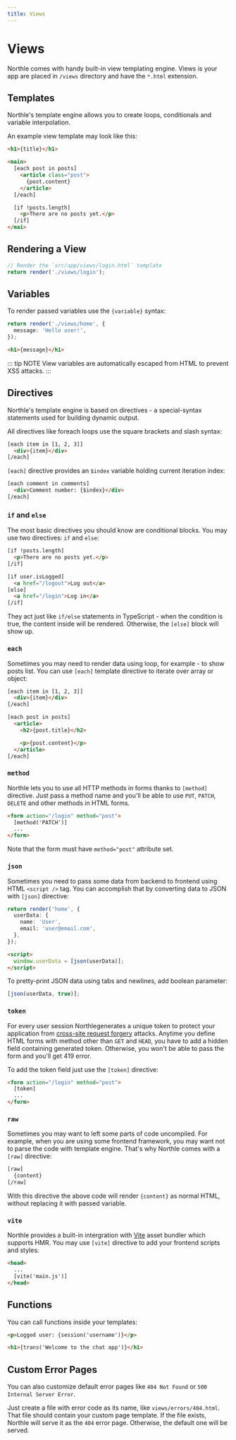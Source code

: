 ```yaml
---
title: Views
---
```


# Views

Northle comes with handy built-in view templating engine. Views is your app are placed in `/views` directory and have the `*.html` extension.

## Templates

Northle's template engine allows you to create loops, conditionals and variable interpolation.

An example view template may look like this:

```html
<h1>{title}</h1>

<main>
  [each post in posts]
    <article class="post">
      {post.content}
    </article>
  [/each]

  [if !posts.length]
    <p>There are no posts yet.</p>
  [/if]
</mai>
```

## Rendering a View

```ts
// Render the `src/app/views/login.html` template
return render('./views/login');
```

## Variables

To render passed variables use the `{variable}` syntax:

```ts
return render('./views/home', {
  message: 'Hello user!',
});
```

```html
<h1>{message}</h1>
```

::: tip NOTE
View variables are automatically escaped from HTML to prevent XSS attacks.
:::

## Directives

Northle's template engine is based on directives - a special-syntax statements used for building dynamic output.

All directives like foreach loops use the square brackets and slash syntax:

```html
[each item in [1, 2, 3]]
  <div>{item}</div>
[/each]
```

`[each]` directive provides an `$index` variable holding current iteration index:

```html
[each comment in comments]
  <div>Comment number: {$index}</div>
[/each]
```

### `if` and `else`

The most basic directives you should know are conditional blocks. You may use two directives: `if` and `else`:

```html
[if !posts.length]
  <p>There are no posts yet.</p>
[/if]
```

```html
[if user.isLogged]
  <a href="/logout">Log out</a>
[else]
  <a href="/login">Log in</a>
[/if]
```

They act just like `if/else` statements in TypeScript - when the condition is true, the content inside will be rendered. Otherwise, the `[else]` block will show up.

### `each`

Sometimes you may need to render data using loop, for example - to show posts list. You can use `[each]` template directive to iterate over array or object:

```html
[each item in [1, 2, 3]]
  <div>{item}</div>
[/each]
```

```html
[each post in posts]
  <article>
    <h2>{post.title}</h2>

    <p>{post.content}</p>
  </article>
[/each]
```

### `method`

Northle lets you to use all HTTP methods in forms thanks to `[method]` directive. Just pass a method name and you'll be able to use `PUT`, `PATCH`, `DELETE` and other methods in HTML forms.

```html
<form action="/login" method="post">
  [method('PATCH')]
  ...
</form>
```

Note that the form must have `method="post"` attribute set.

### `json`

Sometimes you need to pass some data from backend to frontend using HTML `<script />` tag. You can accomplish that by converting data to JSON with `[json]` directive:

```ts
return render('home', {
  userData: {
    name: 'User',
    email: 'user@email.com',
  },
});
```

```html
<script>
  window.userData = [json(userData)];
</script>
```

To pretty-print JSON data using tabs and newlines, add boolean parameter:

```ts
[json(userData, true)];
```

### `token`

For every user session Northlegenerates a unique token to protect your application from [cross-site request forgery](https://en.wikipedia.org/wiki/Cross-site_request_forgery) attacks. Anytime you define HTML forms with method other than `GET` and `HEAD`, you have to add a hidden field containing generated token. Otherwise, you won't be able to pass the form and you'll get 419 error.

To add the token field just use the `[token]` directive:

```html
<form action="/login" method="post">
  [token]
  ...
</form>
```

### `raw`

Sometimes you may want to left some parts of code uncompiled. For example, when you are using some frontend framework, you may want not to parse the code with template engine. That's why Northle comes with a `[raw]` directive:

```html
[raw]
  {content}
[/raw]
```

With this directive the above code will render `{content}` as normal HTML, without replacing it with passed variable.

### `vite`

Northle provides a built-in intergration with [Vite](https://vitejs.dev) asset bundler which supports HMR. You may use `[vite]` directive to add your frontend scripts and styles:

```html
<head>
  ...
  [vite('main.js')]
</head>
```

## Functions

You can call functions inside your templates:

```html
<p>Logged user: {session('username')}</p>
```

```html
<h1>{trans('Welcome to the chat app')}</h1>
```

## Custom Error Pages

You can also customize default error pages like `404 Not Found` or `500 Internal Server Error`.

Just create a file with error code as its name, like `views/errors/404.html`. That file should contain your custom page template. If the file exists, Northle will serve it as the `404` error page. Otherwise, the default one will be served.
